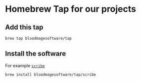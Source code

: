 # Homebrew Tap for our projects

## Add this tap

```sh
brew tap bloodmagesoftware/tap
```

## Install the software

For example [`scribe`](https://github.com/bloodmagesoftware/scribe)

```sh
brew install bloodmagesoftware/tap/scribe
```
